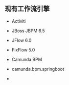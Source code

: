 
## 现有工作流引擎
* Activiti
* JBoss JBPM 6.5
* JFlow 6.0
* FixFlow 5.0










* Camunda BPM
* camunda.bpm.springboot
* 

